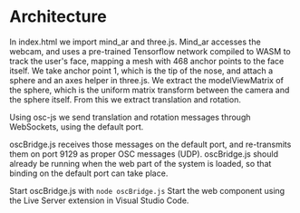 # Architecture
In index.html we import mind_ar and three.js. Mind_ar accesses the webcam, and uses a pre-trained Tensorflow network compiled to WASM to track the user's face, mapping a mesh with 468 anchor points to the face itself. We take anchor point 1, which is the tip of the nose, and attach a sphere and an axes helper in three.js.
We extract the modelViewMatrix of the sphere, which is the uniform matrix transform between the camera and the sphere itself. From this we extract translation and rotation.

Using osc-js we send translation and rotation messages through WebSockets, using the default port.

oscBridge.js receives those messages on the default port, and re-transmits them on port 9129 as proper OSC messages (UDP). oscBridge.js should already be running when the web part of the system is loaded, so that binding on the default port can take place.

Start oscBridge.js with `node oscBridge.js`
Start the web component using the Live Server extension in Visual Studio Code.